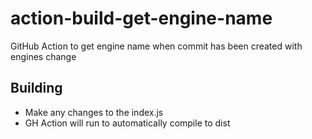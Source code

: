 # action-build-get-engine-name

GitHub Action to get engine name when commit has been created with engines change

## Building

* Make any changes to the index.js
* GH Action will run to automatically compile to dist
